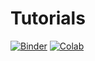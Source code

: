 # Tutorials
[![Binder](https://mybinder.org/badge.svg)](https://mybinder.org/v2/gh/peterjsadowski/ics235/master?filepath=tutorials%2tutorials/01_Jupyter.ipynb)
[![Colab](https://colab.research.google.com/assets/colab-badge.svg)](https://colab.research.google.com/github/peterjsadowski/ics235/blob/master/tutorials/01_Jupyter.ipynb)


